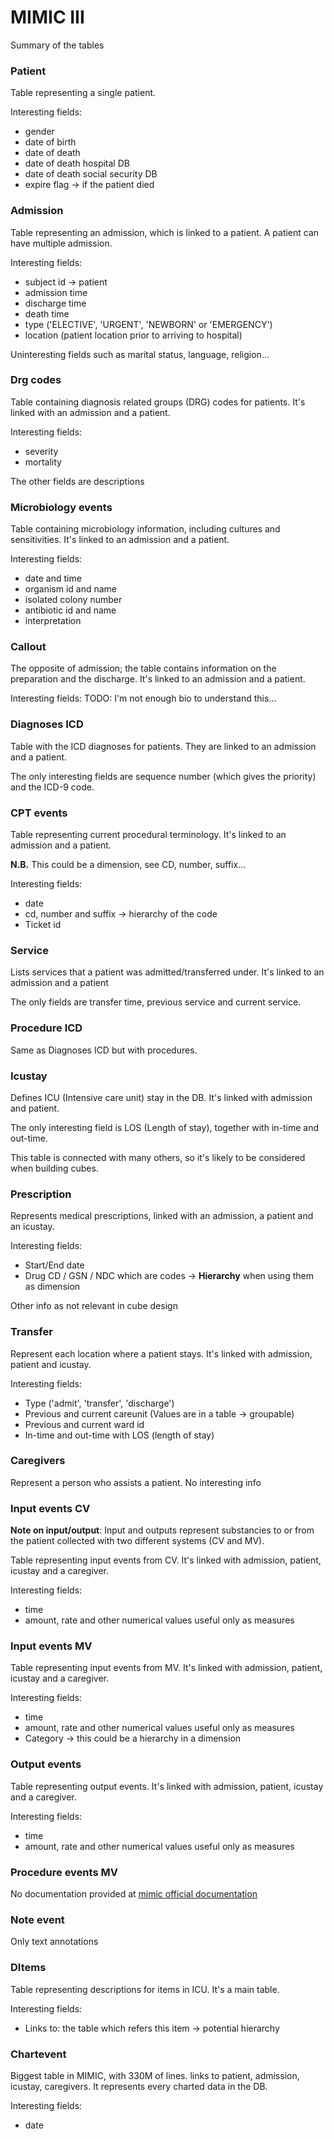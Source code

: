 # MIMIC III
Summary of the tables

### Patient
Table representing a single patient.

Interesting fields:
- gender
- date of birth
- date of death
- date of death hospital DB
- date of death social security DB
- expire flag &rarr; if the patient died

### Admission
Table representing an admission, which is linked to a patient.
A patient can have multiple admission.

Interesting fields:
- subject id &rarr; patient
- admission time
- discharge time
- death time
- type ('ELECTIVE', 'URGENT', 'NEWBORN' or 'EMERGENCY')
- location (patient location prior to arriving to hospital)

Uninteresting fields such as marital status, language, religion...


### Drg codes
Table containing diagnosis related groups (DRG) codes for patients.
It's linked with an admission and a patient.

Interesting fields:
- severity
- mortality

The other fields are descriptions


### Microbiology events
Table containing microbiology information, including cultures and sensitivities. It's linked to an admission and a patient.

Interesting fields:
- date and time
- organism id and name
- isolated colony number
- antibiotic id and name
- interpretation


### Callout
The opposite of admission; the table contains information on the preparation and the discharge. It's linked to an admission and a patient.

Interesting fields:
TODO: I'm not enough bio to understand this...


### Diagnoses ICD
Table with the ICD diagnoses for patients. They are linked to an admission and a patient. 

The only interesting fields are sequence number (which gives the priority) and the ICD-9 code.


### CPT events
Table representing current procedural terminology. It's linked to an admission and a patient.

**N.B.** This could be a dimension, see CD, number, suffix...

Interesting fields:
- date
- cd, number and suffix &rarr; hierarchy of the code
- Ticket id


### Service
Lists services that a patient was admitted/transferred under.
It's linked to an admission and a patient

The only fields are transfer time, previous service and current service.


### Procedure ICD
Same as Diagnoses ICD but with procedures.


### Icustay
Defines ICU (Intensive care unit) stay in the DB. It's linked with admission and patient.

The only interesting field is LOS (Length of stay), together with in-time and out-time.

This table is connected with many others, so it's likely to be considered when building cubes.


### Prescription
Represents medical prescriptions, linked with an admission, a patient and an icustay.

Interesting fields:
- Start/End date
- Drug CD / GSN / NDC which are codes -> **Hierarchy** when using them as dimension

Other info as not relevant in cube design


### Transfer
Represent each location where a patient stays. It's linked with admission, patient and icustay.

Interesting fields:
- Type ('admit', 'transfer', 'discharge')
- Previous and current careunit (Values are in a table &rarr; groupable)
- Previous and current ward id
- In-time and out-time with LOS (length of stay)


### Caregivers
Represent a person who assists a patient. No interesting info


### Input events CV
**Note on input/output**: Input and outputs represent substancies to or from the patient collected with two different systems (CV and MV).

Table representing input events from CV. It's linked with admission, patient, icustay and a caregiver.

Interesting fields:
- time
- amount, rate and other numerical values useful only as measures


### Input events MV
Table representing input events from MV. It's linked with admission, patient, icustay and a caregiver.

Interesting fields:
- time
- amount, rate and other numerical values useful only as measures
- Category &rarr; this could be a hierarchy in a dimension


### Output events
Table representing output events. It's linked with admission, patient, icustay and a caregiver.

Interesting fields:
- time
- amount, rate and other numerical values useful only as measures


### Procedure events MV
No documentation provided at [mimic official documentation](https://mimic.physionet.org/mimictables/procedureevents_mv/)


### Note event
Only text annotations


### DItems
Table representing descriptions for items in ICU. It's a main table.

Interesting fields:
- Links to: the table which refers this item &rarr; potential hierarchy


### Chartevent
Biggest table in MIMIC, with 330M of lines. links to patient, admission, icustay, caregivers. It represents every charted data in the DB.

Interesting fields:
- date